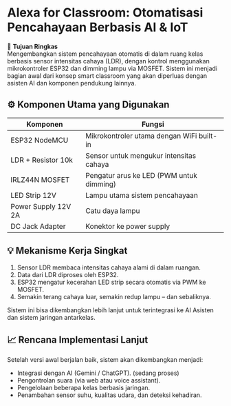 # Alexa for Classroom: Otomatisasi Pencahayaan Berbasis AI & IoT

🧠 **Tujuan Ringkas**  
Mengembangkan sistem pencahayaan otomatis di dalam ruang kelas berbasis sensor intensitas cahaya (LDR), dengan kontrol menggunakan mikrokontroler ESP32 dan dimming lampu via MOSFET. Sistem ini menjadi bagian awal dari konsep smart classroom yang akan diperluas dengan asisten AI dan komponen pendukung lainnya.

## ⚙️ Komponen Utama yang Digunakan

| **Komponen**         | **Fungsi**                                   |
|-----------------------|---------------------------------------------|
| ESP32 NodeMCU         | Mikrokontroler utama dengan WiFi built-in   |
| LDR + Resistor 10k    | Sensor untuk mengukur intensitas cahaya     |
| IRLZ44N MOSFET        | Pengatur arus ke LED (PWM untuk dimming)    |
| LED Strip 12V         | Lampu utama sistem pencahayaan              |
| Power Supply 12V 2A   | Catu daya lampu                             |
| DC Jack Adapter       | Konektor ke power supply                   |

## 💡 Mekanisme Kerja Singkat
1. Sensor LDR membaca intensitas cahaya alami di dalam ruangan.
2. Data dari LDR diproses oleh ESP32.
3. ESP32 mengatur kecerahan LED strip secara otomatis via PWM ke MOSFET.
4. Semakin terang cahaya luar, semakin redup lampu – dan sebaliknya.

Sistem ini bisa dikembangkan lebih lanjut untuk terintegrasi ke AI Asisten dan sistem jaringan antarkelas.

## 📈 Rencana Implementasi Lanjut
Setelah versi awal berjalan baik, sistem akan dikembangkan menjadi:
- Integrasi dengan AI (Gemini / ChatGPT). (sedang proses)
- Pengontrolan suara (via web atau voice assistant). 
- Pengelolaan beberapa kelas berbasis jaringan.
- Penambahan sensor suhu, kualitas udara, dan deteksi kehadiran.

